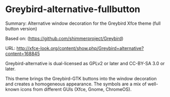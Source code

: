 # Greybird-alternative-fullbutton
Summary: Alternative window decoration for the Greybird Xfce theme (full button version)

Based on: (https://github.com/shimmerproject/Greybird)

URL: http://xfce-look.org/content/show.php/Greybird+alternative?content=168845


Greybird-alternative is dual-licensed as GPLv2 or later and CC-BY-SA 3.0 or later.

This theme brings the Greybird-GTK buttons into the window decoration and creates a homogeneous appearance.
The symbols are a mix of well-known icons from different GUIs (Xfce, Gnome, ChromeOS).
